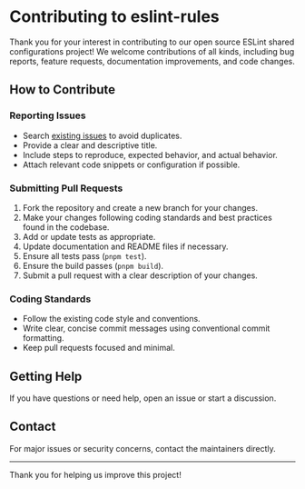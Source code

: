 # Contributing to eslint-rules

Thank you for your interest in contributing to our open source ESLint shared configurations project! We welcome contributions of all kinds, including bug reports, feature requests, documentation improvements, and code changes.

## How to Contribute

### Reporting Issues

- Search [existing issues](https://github.com/tyler-technologies-oss/eslint-rules/issues) to avoid duplicates.
- Provide a clear and descriptive title.
- Include steps to reproduce, expected behavior, and actual behavior.
- Attach relevant code snippets or configuration if possible.

### Submitting Pull Requests

1. Fork the repository and create a new branch for your changes.
2. Make your changes following coding standards and best practices found in the codebase.
3. Add or update tests as appropriate.
4. Update documentation and README files if necessary.
5. Ensure all tests pass (`pnpm test`).
6. Ensure the build passes (`pnpm build`).
7. Submit a pull request with a clear description of your changes.

### Coding Standards

- Follow the existing code style and conventions.
- Write clear, concise commit messages using conventional commit formatting.
- Keep pull requests focused and minimal.

## Getting Help

If you have questions or need help, open an issue or start a discussion.

## Contact

For major issues or security concerns, contact the maintainers directly.

---

Thank you for helping us improve this project!
